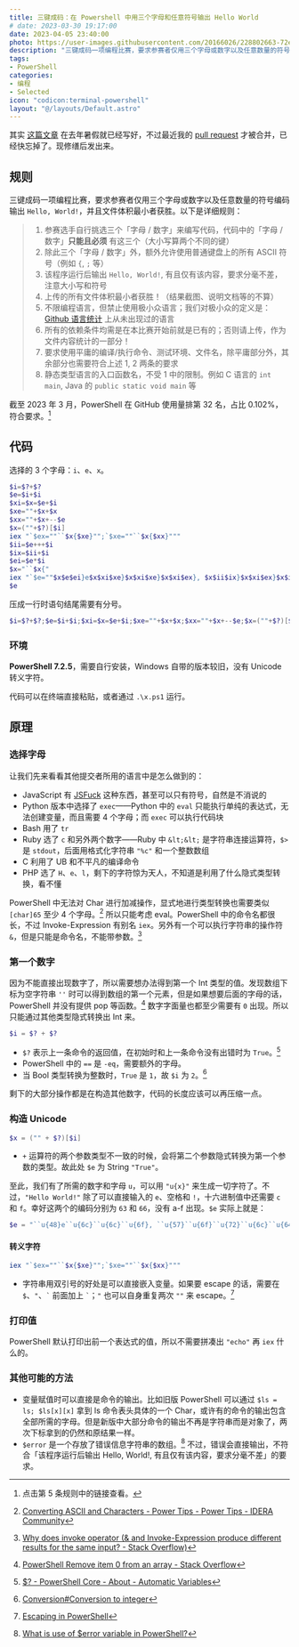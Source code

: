 ```yaml
---
title: 三键成码：在 Powershell 中用三个字母和任意符号输出 Hello World
# date: 2023-03-30 19:17:00
date: 2023-04-05 23:40:00
photo: https://user-images.githubusercontent.com/20166026/228802663-72e85b34-f7b6-42d6-b765-09ed31b042ed.png
description: "三键成码一项编程比赛，要求参赛者仅用三个字母或数字以及任意数量的符号编码输出 Hello, World!，并且文件体积最小者获胜——为什么不试试 M$ 的功率壳呢？"
tags:
- PowerShell
categories:
- 编程
- Selected
icon: "codicon:terminal-powershell"
layout: "@/layouts/Default.astro"
---
```


其实 [这篇文章](https://github.com/InvoluteHell/ThreeKeysProgramming/tree/master/OverflowCat) 在去年暑假就已经写好，不过最近我的 [pull request](https://github.com/InvoluteHell/ThreeKeysProgramming/pull/36) 才被合并，已经快忘掉了。现修缮后发出来。

## 规则

三键成码一项编程比赛，要求参赛者仅用三个字母或数字以及任意数量的符号编码输出 `Hello, World!`，并且文件体积最小者获胜。以下是详细规则：

>1. 参赛选手自行挑选三个「字母 / 数字」来编写代码，代码中的「字母 / 数字」**只能且必须** 有这三个（大小写算两个不同的键）
>2. 除此三个「字母 / 数字」外，额外允许使用普通键盘上的所有 ASCII 符号（例如 `{`, `;` 等）
>3. 该程序运行后输出 `Hello, World!`, 有且仅有该内容，要求分毫不差，注意大小写和符号
>4. 上传的所有文件体积最小者获胜！（结果截图、说明文档等的不算）
>5. 不限编程语言，但禁止使用极小众语言；我们对极小众的定义是：[Github 语言统计](https://madnight.github.io/githut/#/pull_requests/2022/1) 上从未出现过的语言
>6. 所有的依赖条件均需是在本比赛开始前就是已有的；否则请上传，作为文件内容统计的一部分！
>7. 要求使用平庸的编译/执行命令、测试环境、文件名，除平庸部分外，其余部分也需要符合上述 1, 2 两条的要求
>8. 静态类型语言的入口函数名，不受 1 中的限制。例如 C 语言的 `int main`, Java 的 `public static void main` 等

截至 2023 年 3 月，PowerShell 在 GitHub 使用量排第 32 名，占比 0.102%，符合要求。[^3psrank]

[^3psrank]: 点击第 5 条规则中的链接查看。

## 代码

选择的 3 个字母：`i`、`e`、`x`。

```powershell
$i=$?+$?
$e=$i+$i
$xi=$x=$e+$i
$xe=""+$x+$x
$xx=""+$x+--$e
$x=(""+$?)[$i]
iex "`$ex=""``$x{$xe}"";`$xe=""``$x{$xx}"""
$ii=$e+++$i
$ix=$ii+$i
$ei=$e*$i
$x="``$x{"
iex "`$e=""$x$e$ei}e$x$xi$xe}$x$xi$xe}$x$xi$ex}, $x$ii$ix}$x$xi$ex}$x$ix$i}$x$xi$xe}$x$xi$e}!"""
$e
```

压成一行时语句结尾需要有分号。

```powershell
$i=$?+$?;$e=$i+$i;$xi=$x=$e+$i;$xe=""+$x+$x;$xx=""+$x+--$e;$x=(""+$?)[$i];iex "`$ex=""``$x{$xe}"";`$xe=""``$x{$xx}""";$ii=$e+++$i;$ix=$ii+$i;$ei=$e*$i;$x="``$x{";iex "`$e=""$x$e$ei}e$x$xi$xe}$x$xi$xe}$x$xi$ex}, $x$ii$ix}$x$xi$ex}$x$ix$i}$x$xi$xe}$x$xi$e}!""";$e
```

### 环境

**PowerShell 7.2.5**，需要自行安装，Windows 自带的版本较旧，没有 Unicode 转义字符。

代码可以在终端直接粘贴，或者通过 `.\x.ps1` 运行。

## 原理

### 选择字母

让我们先来看看其他提交者所用的语言中是怎么做到的：

* JavaScript 有 [JSFuck](http://www.jsfuck.com/) 这种东西，甚至可以只有符号，自然是不消说的
* Python 版本中选择了 `exec`——Python 中的 `eval` 只能执行单纯的表达式，无法创建变量，而且需要 4 个字母；而 `exec` 可以执行代码块
* Bash 用了 `tr`
* Ruby 选了 `c` 和另外两个数字——Ruby 中 `&lt;&lt;` 是字符串连接运算符，`$>` 是 `stdout`，后面用格式化字符串 `"%c"` 和一个整数数组
* C 利用了 UB 和不平凡的编译命令
* PHP 选了 `H`、`e`、`l`，剩下的字符惊为天人，不知道是利用了什么隐式类型转换，看不懂

PowerShell 中无法对 Char 进行加减操作，显式地进行类型转换也需要类似 `[char]65` 至少 4 个字母。[^3key1] 所以只能考虑 eval。PowerShell 中的命令名都很长，不过 Invoke-Expression 有别名 `iex`。另外有一个可以执行字符串的操作符 `&`，但是只能是命令名，不能带参数。[^3key2]

[^3key1]: <a href="https://community.idera.com/database-tools/powershell/powertips/b/tips/posts/converting-ascii-and-characters">Converting ASCII and Characters - Power Tips - Power Tips - IDERA Community</a>
[^3key2]: <a href="https://stackoverflow.com/questions/50018274/why-does-invoke-operator-and-invoke-expression-produce-different-results-for">Why does invoke operator (&amp; and Invoke-Expression produce different results for the same input? - Stack Overflow)</a>

### 第一个数字

因为不能直接出现数字了，所以需要想办法得到第一个 Int 类型的值。发现数组下标为空字符串 `''` 时可以得到数组的第一个元素，但是如果想要后面的字母的话，PowerShell 并没有提供 pop 等函数。[^3key3]
数字字面量也都至少需要有 `0` 出现。所以只能通过其他类型隐式转换出 Int 来。

[^3key3]: <a href="https://stackoverflow.com/questions/24754822/powershell-remove-item-0-from-an-array">PowerShell Remove item 0 from an array - Stack Overflow</a>

```powershell
$i = $? + $?
```

- `$?` 表示上一条命令的返回值，在初始时和上一条命令没有出错时为 `True`。[^3key4]
- PowerShell 中的 `==` 是 `-eq`，需要额外的字母。
- 当 Bool 类型转换为整数时，`True` 是 `1`，故 `$i` 为 `2`。[^3key5]

剩下的大部分操作都是在构造其他数字，代码的长度应该可以再压缩一点。

[^3key4]: <a href="https://docs.microsoft.com/en-us/powershell/module/microsoft.powershell.core/about/about_automatic_variables?view=powershell-7.2#section-1">$? - PowerShell Core - About - Automatic Variables</a>
[^3key5]: <a href="https://docs.microsoft.com/en-us/powershell/scripting/lang-spec/chapter-06?view=powershell-7.2#64-conversion-to-integer">Conversion#Conversion to integer</a>

### 构造 Unicode

```powershell
$x = ("" + $?)[$i]
```

- `+` 运算符的两个参数类型不一致的时候，会将第二个参数隐式转换为第一个参数的类型。故此处 `$e` 为 String `"True"`。

至此，我们有了所需的数字和字母 `u`，可以用 `"u{x}"` 来生成一切字符了。不过，`"Hello World!"` 除了可以直接输入的 `e`、空格和 `!`，十六进制值中还需要 `c` 和 `f`。幸好这两个的编码分别为 `63` 和 `66`，没有 a-f 出现。`$e` 实际上就是：

```powershell
$e = "``u{48}e``u{6c}``u{6c}``u{6f}, ``u{57}``u{6f}``u{72}``u{6c}``u{64}!";
```

#### 转义字符

```powershell
iex "`$ex=""``$x{$xe}"";`$xe=""``$x{$xx}"""
```

- 字符串用双引号的好处是可以直接嵌入变量。如果要 escape 的话，需要在 `$`、`"`、`` ` `` 前面加上 `` ` ``；`"` 也可以自身重复两次 `""` 来 escape。[^3key6]

[^3key6]: <a href="https://www.rlmueller.net/PowerShellEscape.htm">Escaping in PowerShell</a>

### 打印值

PowerShell 默认打印出前一个表达式的值，所以不需要拼凑出 `"echo"` 再 `iex` 什么的。

### 其他可能的方法

- 变量赋值时可以直接是命令的输出。比如旧版 PowerShell 可以通过 `$ls = ls; $ls[x][x]` 拿到 ls 命令表头具体的一个 Char，或许有的命令的输出包含全部所需的字母。但是新版中大部分命令的输出不再是字符串而是对象了，两次下标拿到的仍然和原结果一样。
- `$error` 是一个存放了错误信息字符串的数组。[^3key7] 不过，错误会直接输出，不符合「该程序运行后输出 Hello, World!, 有且仅有该内容，要求分毫不差」的要求。

[^3key7]: <a href="https://www.tutorialspoint.com/what-is-use-of-error-variable-in-powershell">What is use of $error variable in PowerShell?</a>

